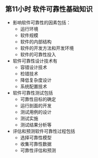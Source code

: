 ## 第11小时 软件可靠性基础知识
- 影响软件可靠性的因素包括：
	- 运行环境
	-  软件规模
	-  软件的内部结构
	-  软件的开发方法和开发环境
	-  软件的可靠性投入
-  软件可靠性设计技术有
	-  容错设计技术
	-  检错技术
	-  降低复杂度设计
	-  系统配置技术
- 软件可靠性测试包括
	- 可靠性目标的确定
	- 运行剖面的开发
	- 测试用例的设计
	- 测试实施
	- 测试结果分析等
- 评估和预测软件可靠性过程包括
	- 选择可靠性模型
	- 收集可靠性数据
	- 可靠性评估和预测